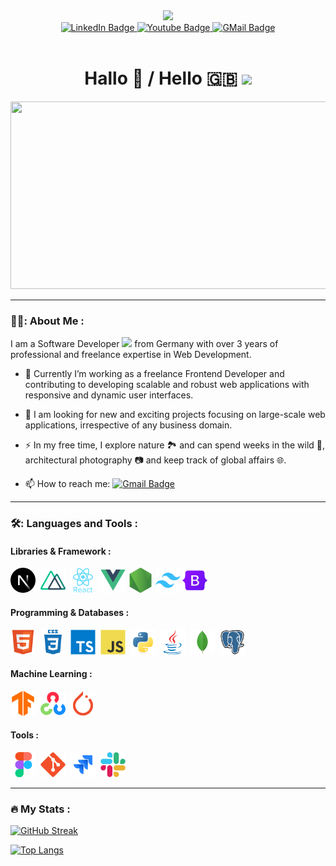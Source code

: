 <div id="header" align="center">
  <img src="https://media.giphy.com/media/M9gbBd9nbDrOTu1Mqx/giphy.gif" width="100"/>
</div>

<div id="badges" align="center">
  <a href="https://www.linkedin.com/in/borneelphukan/">
    <img src="https://img.shields.io/badge/LinkedIn-blue?style=for-the-badge&logo=linkedin&logoColor=white" alt="LinkedIn Badge"/>
  </a>
  <a href="https://github.com/borneelphukan">
    <img src="https://img.shields.io/badge/GitHub-grey?style=for-the-badge&logo=github&logoColor=white" alt="Youtube Badge"/>
  </a>
  <a href="mailto:borneelphukan@gmail.com">
    <img src="https://img.shields.io/badge/Gmail-white?style=for-the-badge&logo=Gmail&logoColor=red" alt="GMail Badge"/>
  </a>
</div>

<div id="badges" align="center">
  <img src="https://komarev.com/ghpvc/?username=borneelphukan&style=flat-square&color=blue" alt=""/>
<h1>
  Hallo 🥨 / Hello 🇬🇧 
  <img src="https://media.giphy.com/media/hvRJCLFzcasrR4ia7z/giphy.gif" width="30px"/>
</h1>
</div>

<div align="center">
  <img src="https://media.giphy.com/media/dWesBcTLavkZuG35MI/giphy.gif" width="600" height="300"/>
</div>

---

### 👨‍💻: About Me :

I am a Software Developer <img src="https://media.giphy.com/media/WUlplcMpOCEmTGBtBW/giphy.gif" width="30"> from Germany with over 3 years of professional and freelance expertise in Web Development.

- :telescope: Currently I’m working as a freelance Frontend Developer and contributing to developing scalable and robust web applications with responsive and dynamic user interfaces.

- :seedling: I am looking for new and exciting projects focusing on large-scale web applications, irrespective of any business domain.

- :zap: In my free time, I explore nature 🏞️ and can spend weeks in the wild 🐻, architectural photography 📷 and keep track of global affairs 🌐.

- 📫 How to reach me: [![Gmail Badge](https://img.shields.io/badge/-borneelphukan-red?style=flat&logo=Gmail&logoColor=white)](mailto:borneelphukan@gmail.com)

---

### 🛠️: Languages and Tools :

#### Libraries & Framework :
<div>
  <img src="https://github.com/devicons/devicon/blob/master/icons/nextjs/nextjs-original.svg" title="Next.js" alt="Next" width="40" height="40"/>&nbsp;
  <img src="https://github.com/devicons/devicon/blob/master/icons/nuxtjs/nuxtjs-original.svg" title="Nuxt.js" alt="Nuxt" width="40" height="40"/>&nbsp;
  <img src="https://github.com/devicons/devicon/blob/master/icons/react/react-original-wordmark.svg" title="React" alt="React" width="40" height="40"/>&nbsp;
  <img src="https://github.com/devicons/devicon/blob/master/icons/vuejs/vuejs-original.svg" title="Vue" alt="Vue" width="40" height="40">
  <img src="https://github.com/devicons/devicon/blob/master/icons/nodejs/nodejs-original.svg" title="NodeJS" alt="NodeJS" width="40" height="40">
  <img src="https://github.com/devicons/devicon/blob/master/icons/tailwindcss/tailwindcss-plain.svg" title="Tailwind" alt="Tailwind" width="40" height="40">
  <img src="https://github.com/devicons/devicon/blob/master/icons/bootstrap/bootstrap-original.svg" title="Bootstrap" alt="Bootstrap" width="40" height="40">
</div>

#### Programming & Databases :
<div>
  <img src="https://github.com/devicons/devicon/blob/master/icons/html5/html5-original.svg" title="HTML5" alt="HTML" width="40" height="40"/>&nbsp;
  <img src="https://github.com/devicons/devicon/blob/master/icons/css3/css3-plain-wordmark.svg"  title="CSS3" alt="CSS" width="40" height="40"/>&nbsp;
  <img src="https://github.com/devicons/devicon/blob/master/icons/typescript/typescript-original.svg" title="TypeScript" alt="TypeScript" width="40" height="40"/>&nbsp;
  <img src="https://github.com/devicons/devicon/blob/master/icons/javascript/javascript-original.svg" title="JavaScript" alt="JavaScript" width="40" height="40"/>&nbsp;
  <img src="https://github.com/devicons/devicon/blob/master/icons/python/python-original.svg" title="JavaScript" alt="JavaScript" width="40" height="40"/>&nbsp;
  <img src="https://github.com/devicons/devicon/blob/master/icons/java/java-original.svg" title="Java"  alt="Java" width="40" height="40"/>&nbsp;
  <img src="https://github.com/devicons/devicon/blob/master/icons/mongodb/mongodb-original.svg" title="Mongodb"  alt="Mongodb" width="40" height="40"/>&nbsp;
  <img src="https://github.com/devicons/devicon/blob/master/icons/postgresql/postgresql-original.svg" title="Postgresql"  alt="Postgresql" width="40" height="40"/>&nbsp;
</div>

#### Machine Learning :
<div>
  <img src="https://github.com/devicons/devicon/blob/master/icons/tensorflow/tensorflow-original.svg" title="Tensorflow" alt="Tensorflow" width="40" height="40"/>&nbsp;
  <img src="https://github.com/devicons/devicon/blob/master/icons/opencv/opencv-original.svg" title="OpenCV" alt="OpenCV" width="40" height="40"/>&nbsp;
  <img src="https://github.com/devicons/devicon/blob/master/icons/pytorch/pytorch-original.svg" title="PyTorch" alt="PyTorch" width="40" height="40"/>&nbsp;
  
</div>

#### Tools : 
<div>
  <img src="https://github.com/devicons/devicon/blob/master/icons/figma/figma-original.svg"  title="Figma" alt="Figma" width="40" height="40"/>&nbsp;
  <img src="https://github.com/devicons/devicon/blob/master/icons/git/git-original.svg" title="Git" **alt="Git" width="40" height="40"/>&nbsp;
  <img src="https://github.com/devicons/devicon/blob/master/icons/jira/jira-original.svg" title="Jira" alt="Jira" width="40" height="40"/>&nbsp;
  <img src="https://github.com/devicons/devicon/blob/master/icons/slack/slack-original.svg" title="Slack" alt="Slack" width="40" height="40"/>&nbsp;
</div>


---

### 🔥 My Stats :

[![GitHub Streak](https://github-readme-streak-stats.herokuapp.com?user=borneelphukan&theme=algolia&date_format=j%20M%5B%20Y%5D&card_width=550)](https://git.io/streak-stats)

[![Top Langs](https://github-readme-stats.vercel.app/api/top-langs/?username=borneelphukan&layout=compact&theme=vision-friendly-dark)](https://github.com/anuraghazra/github-readme-stats)
